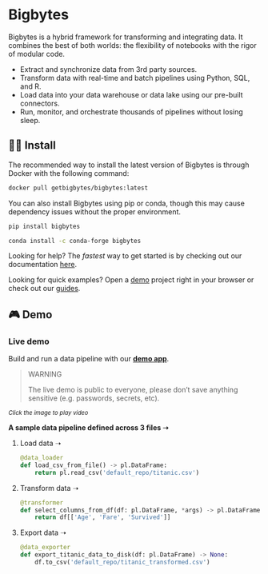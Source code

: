 <div align="left">
  <h1>Bigbytes</h1>
</div>



Bigbytes is a hybrid framework for transforming and integrating data. It combines the best of both worlds: the flexibility of notebooks with the rigor of modular code.

- Extract and synchronize data from 3rd party sources.
- Transform data with real-time and batch pipelines using Python, SQL, and R.
- Load data into your data warehouse or data lake using our pre-built connectors.
- Run, monitor, and orchestrate thousands of pipelines without losing sleep.


## 🏃‍♀️ Install

The recommended way to install the latest version of Bigbytes is through Docker with the following command:

```bash
docker pull getbigbytes/bigbytes:latest
```

You can also install Bigbytes using pip or conda, though this may cause dependency issues without the proper environment.

```bash
pip install bigbytes
```
```bash
conda install -c conda-forge bigbytes
```

Looking for help? The _fastest_ way to get started is by checking out our documentation [here](https://docs.bigbytes.ai/getting-started/setup).

Looking for quick examples? Open a [demo](https://demo.bigbytes.ai/) project right in your browser or check out our [guides](https://docs.bigbytes.ai/guides/overview).

## 🎮 Demo

### Live demo

Build and run a data pipeline with our <b>[demo app](https://demo.bigbytes.ai/)</b>.

> WARNING
>
> The live demo is public to everyone, please don’t save anything sensitive (e.g. passwords, secrets, etc).

<sub><i>Click the image to play video</i></sub>


<b>A sample data pipeline defined across 3 files ➝</b>

1. Load data ➝
    ```python
    @data_loader
    def load_csv_from_file() -> pl.DataFrame:
        return pl.read_csv('default_repo/titanic.csv')
    ```
1. Transform data ➝
    ```python
    @transformer
    def select_columns_from_df(df: pl.DataFrame, *args) -> pl.DataFrame:
        return df[['Age', 'Fare', 'Survived']]
    ```
1. Export data ➝
    ```python
    @data_exporter
    def export_titanic_data_to_disk(df: pl.DataFrame) -> None:
        df.to_csv('default_repo/titanic_transformed.csv')
    ```

